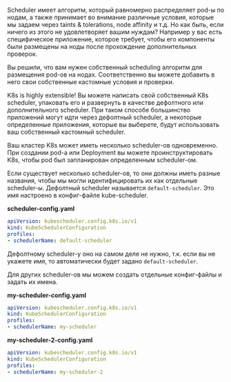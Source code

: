 Scheduler имеет алгоритм, который равномерно распределяет pod-ы по нодам, а также принимает во внимание различные условия, которые мы задаем через taints & tolerations, node affinity и т.д. Но как быть, если ничего из этого не удовлетворяет вашим нуждам? Например у вас есть специфическое приложение, которое требует, чтобы его компоненты были размещены на ноды после прохождение дополнительных проверок.

Вы решили, что вам нужен собственный scheduling алгоритм для размещения pod-ов на нодах. Соответственно вы можете добавить в  него свои собственные кастомные условия и проверки.

K8s is highly extensible! Вы можете написать свой собственный K8s scheduler, упаковать его и развернуть в качестве дефолтного или дополнительного scheduler. При таком способе большинство приложений могут идти через дефолтный scheduler, а некоторые определенные приложения, которые вы выберете, будут использовать ваш собственный кастомный scheduler.

Ваш кластер K8s может иметь несколько scheduler-ов одновременно. При создании pod-а или Deployment вы можете проинструктировать K8s, чтобы pod был запланирован определенным scheduler-ом.

Если существует несколько scheduler-ов, то они должны иметь разные названия, чтобы мы могли идентифицировать их как отдельные scheduler-ы. Дефолтный scheduler называется `default-scheduler`. Это имя настроено в конфиг-файле kube-scheduler.

**scheduler-config.yaml**
```yaml
apiVersion: kubescheduler.config.k8s.io/v1
kind: KubeSchedulerConfiguration
profiles:
- schedulerName: default-scheduler
```

Дефолтному scheduler-у оно на самом деле не нужно, т.к. если вы не укажете имя, то автоматически будет задано `default-scheduler`.

Для других scheduler-ов мы можем создать отдельные конфиг-файлы и задать их имена.

**my-scheduler-config.yaml**
```yaml
apiVersion: kubescheduler.config.k8s.io/v1
kind: KubeSchedulerConfiguration
profiles:
- schedulerName: my-scheduler
```

**my-scheduler-2-config.yaml**
```yaml
apiVersion: kubescheduler.config.k8s.io/v1
kind: KubeSchedulerConfiguration
profiles:
- schedulerName: my-scheduler-2
```